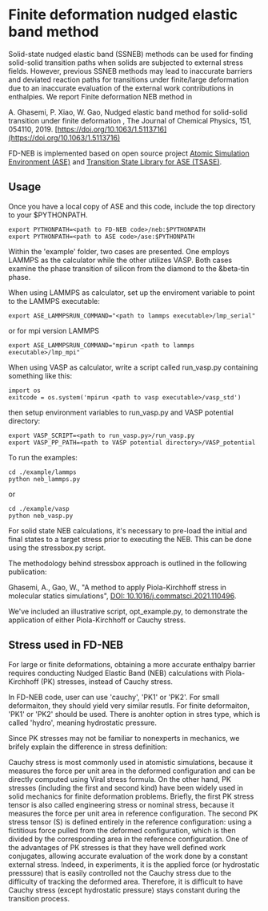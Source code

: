 # Finite deformation nudged elastic band method


Solid-state nudged elastic band (SSNEB) methods can be used for finding solid-solid transition paths when solids are subjected to external stress fields. However, previous SSNEB methods may lead to inaccurate barriers and deviated reaction paths for transitions under finite/large deformation due to an inaccurate evaluation of the external work contributions in enthalpies. We report Finite deformation NEB method in 

A. Ghasemi, P. Xiao, W. Gao, Nudged elastic band method for solid-solid transition under finite deformation , The Journal of Chemical Physics, 151, 054110, 2019. [https://doi.org/10.1063/1.5113716](https://doi.org/10.1063/1.5113716)

FD-NEB is implemented based on open source project [Atomic Simulation Environment (ASE)](https://wiki.fysik.dtu.dk/ase/index.html) and [Transition State Library for ASE (TSASE)](https://theory.cm.utexas.edu/tsase/).


## Usage



Once you have a local copy of ASE and this code, include the top directory to your $PYTHONPATH.
```
export PYTHONPATH=<path to FD-NEB code>/neb:$PYTHONPATH
export PYTHONPATH=<path to ASE code>/ase:$PYTHONPATH
```

Within the 'example' folder, two cases are presented. One employs LAMMPS as the calculator while the other utilizes VASP. Both cases examine the phase transition of silicon from the diamond to the &beta-tin phase.

When using LAMMPS as calculator, set up the enviroment variable to point to the LAMMPS executable:
```
export ASE_LAMMPSRUN_COMMAND="<path to lammps executable>/lmp_serial"
```
or for mpi version LAMMPS
```
export ASE_LAMMPSRUN_COMMAND="mpirun <path to lammps executable>/lmp_mpi"
```

When using VASP as calculator, write a script called run_vasp.py containing something like this:
```
import os
exitcode = os.system('mpirun <path to vasp executable>/vasp_std')
```

then setup environment variables to run_vasp.py and VASP potential directory:

```
export VASP_SCRIPT=<path to run_vasp.py>/run_vasp.py
export VASP_PP_PATH=<path to VASP potential directory>/VASP_potential
```

To run the examples:

```
cd ./example/lammps
python neb_lammps.py
```
or 
```
cd ./example/vasp
python neb_vasp.py
```

For solid state NEB calculations, it's necessary to pre-load the initial and final states to a target stress prior to executing the NEB. This can be done using the stressbox.py script.

The methodology behind stressbox approach is outlined in the following publication:

Ghasemi, A., Gao, W., "A method to apply Piola-Kirchhoff stress in molecular statics simulations", [DOI: 10.1016/j.commatsci.2021.110496](https://doi.org/10.1016/j.commatsci.2021.110496).

We've included an illustrative script, opt_example.py, to demonstrate the application of either Piola-Kirchhoff or Cauchy stress.


## Stress used in FD-NEB

For large or finite deformations, obtaining a more accurate enthalpy barrier requires conducting Nudged Elastic Band (NEB) calculations with Piola-Kirchhoff (PK) stresses, instead of Cauchy stress.  

In FD-NEB code, user can use 'cauchy', 'PK1' or 'PK2'. For small deformaiton, they should yield very similar resutls. For finite deformaiton, 'PK1' or 'PK2' should be used. There is anohter option in stres type, which is called 'hydro', meaning hydrostatic pressure. 

Since PK stresses may not be familiar to nonexperts in mechanics, we brifely explain the difference in stress definition:  

Cauchy stress is most commonly used in atomistic simulations, because it measures the force per unit area in the deformed configuration and can be directly computed using Viral stress formula. On the other hand, PK stresses (including the first and second kind) have been widely used in solid mechanics for finite deformation problems. Briefly, the first PK stress tensor is also called engineering stress or nominal stress, because it measures the force per unit area in reference configuration. The second PK stress tensor (S) is defined entirely in the reference configuration: using a fictitious force pulled from the deformed configuration, which is then divided by the corresponding area in the reference configuration. One of the advantages of PK stresses is that they have well defined work conjugates, allowing accurate evaluation of the work done by a constant external stress. Indeed, in experiments, it is the applied force (or hydrostatic presssure) that is easily controlled not the Cauchy stress due to the difficulty of tracking the deformed area. Therefore, it is difficult to have Cauchy stress (except hydrostatic pressure) stays constant during the transition process.



